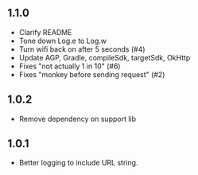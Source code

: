 ## 1.1.0
* Clarify README
* Tone down Log.e to Log.w
* Turn wifi back on after 5 seconds (#4)
* Update AGP, Gradle, compileSdk, targetSdk, OkHttp
* Fixes "not actually 1 in 10" (#6)
* Fixes "monkey before sending request" (#2)

## 1.0.2
* Remove dependency on support lib

## 1.0.1
* Better logging to include URL string.
